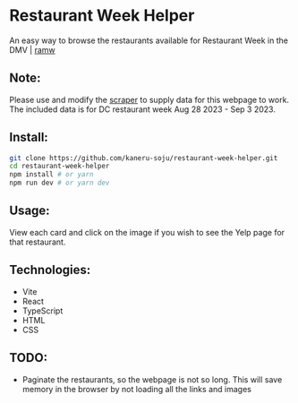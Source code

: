 # Restaurant Week Helper

An easy way to browse the restaurants available for Restaurant Week in the DMV | [ramw](https://www.ramw.org/restaurantweek)

## Note:
Please use and modify the [scraper](https://github.com/kaneru-soju/restaurant-week-scraper) to supply data for this webpage to work. The included data is for DC restaurant week Aug 28 2023 - Sep 3 2023.

## Install:
```sh
git clone https://github.com/kaneru-soju/restaurant-week-helper.git
cd restaurant-week-helper
npm install # or yarn
npm run dev # or yarn dev
```

## Usage:
View each card and click on the image if you wish to see the Yelp page for that restaurant.

## Technologies:
- Vite
- React
- TypeScript
- HTML
- CSS

## TODO:
- Paginate the restaurants, so the webpage is not so long. This will save memory in the browser by not loading all the links and images